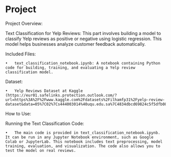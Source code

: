 # Project
Project Overview:

Text Classification for Yelp Reviews: This part involves building a model to classify Yelp reviews as positive or negative using logistic regression. This model helps businesses analyze customer feedback automatically.

Included Files:

	•	text_classification_notebook.ipynb: A notebook containing Python code for building, training, and evaluating a Yelp review classification model.

Dataset:

	•	Yelp Reviews Dataset at Kaggle (https://eur01.safelinks.protection.outlook.com/?url=https%3A%2F%2Fwww.kaggle.com%2Fdatasets%2Filhamfp31%2Fyelp-review-dataset&data=05%7C02%7Cs444003014%40uqu.edu.sa%7C4834dbcd69824c5f5dfb08dceba7ca44%7C79a057fbb0d544dd8f900bf7151f5c3f%7C0%7C0%7C638644353090156827%7CUnknown%7CTWFpbGZsb3d8eyJWIjoiMC4wLjAwMDAiLCJQIjoiV2luMzIiLCJBTiI6Ik1haWwiLCJXVCI6Mn0%3D%7C0%7C%7C%7C&sdata=w8IONlImjUt3NiWjEH%2BOvko4HRAeoNxLJ2c0jdaUN4M%3D&reserved=0.)

How to Use:

Running the Text Classification Code:

	•	The main code is provided in text_classification_notebook.ipynb. It can be run in any Jupyter Notebook environment, such as Google Colab or JupyterLab. This notebook includes text preprocessing, model training, evaluation, and visualization. The code also allows you to test the model on real reviews.

